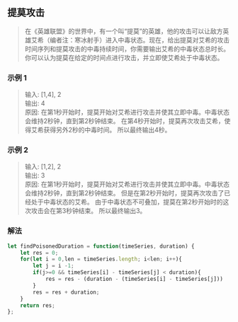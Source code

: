 
## 提莫攻击
> 在《英雄联盟》的世界中，有一个叫“提莫”的英雄，他的攻击可以让敌方英雄艾希（编者注：寒冰射手）进入中毒状态。现在，给出提莫对艾希的攻击时间序列和提莫攻击的中毒持续时间，你需要输出艾希的中毒状态总时长。  
> 你可以认为提莫在给定的时间点进行攻击，并立即使艾希处于中毒状态。

### 示例 1
> 输入: [1,4], 2  
> 输出: 4     
> 原因: 在第1秒开始时，提莫开始对艾希进行攻击并使其立即中毒。中毒状态会维持2秒钟，直到第2秒钟结束。
  在第4秒开始时，提莫再次攻击艾希，使得艾希获得另外2秒的中毒时间。
  所以最终输出4秒。
### 示例 2
> 输入: [1,2], 2      
> 输出: 3     
> 原因: 在第1秒开始时，提莫开始对艾希进行攻击并使其立即中毒。中毒状态会维持2秒钟，直到第2秒钟结束。
  但是在第2秒开始时，提莫再次攻击了已经处于中毒状态的艾希。
  由于中毒状态不可叠加，提莫在第2秒开始时的这次攻击会在第3秒钟结束。
  所以最终输出3。


### 解法
```javascript 1.8
let findPoisonedDuration = function(timeSeries, duration) {
    let res = 0;
    for(let i = 0,len = timeSeries.length; i<len; i++){
        let j = i -1;
        if(j>=0 && timeSeries[i] - timeSeries[j] < duration){
            res = res - (duration - (timeSeries[i] - timeSeries[j]))
        }
        res = res + duration;
    }
    return res;
};
```
